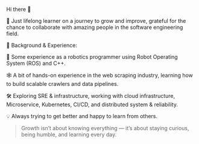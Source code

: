 Hi there 👋

🌱 Just lifelong learner on a journey to grow and improve, grateful for the chance to collaborate with amazing people in the software engineering field.

🧠 Background & Experience:

🤖 Some experience as a robotics programmer using Robot Operating System (ROS) and C++.

🕸️ A bit of hands-on experience in the web scraping industry, learning how to build scalable crawlers and data pipelines.

🛠️ Exploring SRE & infrastructure, working with cloud infrastructure, Microservice, Kubernetes, CI/CD, and distributed system & reliability.

💡 Always trying to get better and happy to learn from others.


> Growth isn’t about knowing everything — it’s about staying curious, being humble, and learning every day.